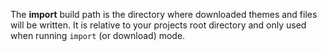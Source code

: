 The **import** build path is the directory where downloaded themes and files will be written. It is relative to your projects root directory and only used when running `import` (or download) mode.
